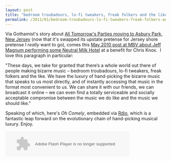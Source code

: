 ```yaml
---
layout: post
title: "bedroom troubadours, lo-fi tweakers, freak folkers and the like"
permalink: /2011/01/bedroom-troubadours-lo-fi-tweakers-freak-folkers-and-the-like.html
---
```


<p>Via Gothamist&#39;s story about <a href="http://gothamist.com/2011/01/26/atp_festival_is_jersey_shore-bound.php" target="_self">All Tomorrow&#39;s Parties moving to Asbury Park, New Jersey</a> (now that it&#39;s swapped its upstate pretense for Jersey shore pretense I <em>really</em>&#0160;want to go), comes this <a href="http://www.mbvmusic.com/2010/05/07/jeff-mangum-did-a-very-cool-thing" target="_self">May 2010 post at MBV about Jeff Magnum performing some Neutral Milk Hotel</a> at a benefit for Chris Knox. &#0160;I love this paragraph in particular:</p>
<p>&quot;These days, we take for granted that there’s a whole world out there of people making bizarre music – bedroom troubadours, lo-fi tweakers, freak folkers and the like. We have the luxury of hand-picking the bizarre music that speaks to us most directly, and of instantly accessing that music in the format most convenient to us. We can share it with our friends, we can broadcast it online – we can even find a totally serviceable and socially acceptable compromise between the music we do like and the music we should like.&quot;</p>
<p>Speaking of which, here&#39;s <em>Oh Comely</em>, embedded via <a href="http://www.rdio.com/" target="_self">Rdio</a>, which is a fantastic leap forward on the evolutionary chain of hand-picking musical luxury. Enjoy.</p>
<p>
<object height="80" width="390">
<param name="movie" value="http://rd.io/e/QF3dKyyT2w" />
<param name="allowFullScreen" value="true" />
<param name="allowscriptaccess" value="always" /><embed allowfullscreen="true" allowscriptaccess="always" height="80" src="http://rd.io/e/QF3dKyyT2w" type="application/x-shockwave-flash" width="390" />
</object>
</p>



